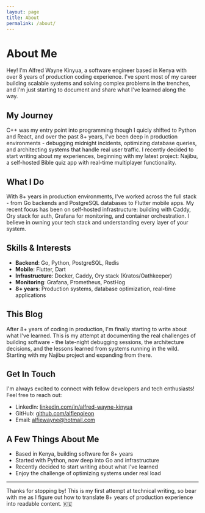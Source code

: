 ```yaml
---
layout: page
title: About
permalink: /about/
---
```


# About Me

Hey! I'm Alfred Wayne Kinyua, a software engineer based in Kenya with over 8 years of production coding experience. I've spent most of my career building scalable systems and solving complex problems in the trenches, and I'm just starting to document and share what I've learned along the way.

## My Journey

C++ was my entry point into programming though I quicly shifted to Python and React, and over the past 8+ years, I've been deep in production environments - debugging midnight incidents, optimizing database queries, and architecting systems that handle real user traffic. I recently decided to start writing about my experiences, beginning with my latest project: Najibu, a self-hosted Bible quiz app with real-time multiplayer functionality.

## What I Do

With 8+ years in production environments, I've worked across the full stack - from Go backends and PostgreSQL databases to Flutter mobile apps. My recent focus has been on self-hosted infrastructure: building with Caddy, Ory stack for auth, Grafana for monitoring, and container orchestration. I believe in owning your tech stack and understanding every layer of your system.

## Skills & Interests

- **Backend**: Go, Python, PostgreSQL, Redis
- **Mobile**: Flutter, Dart
- **Infrastructure**: Docker, Caddy, Ory stack (Kratos/Oathkeeper)
- **Monitoring**: Grafana, Prometheus, PostHog
- **8+ years**: Production systems, database optimization, real-time applications

## This Blog

After 8+ years of coding in production, I'm finally starting to write about what I've learned. This is my attempt at documenting the real challenges of building software - the late-night debugging sessions, the architecture decisions, and the lessons learned from systems running in the wild. Starting with my Najibu project and expanding from there.

## Get In Touch

I'm always excited to connect with fellow developers and tech enthusiasts! Feel free to reach out:

- LinkedIn: [linkedin.com/in/alfred-wayne-kinyua](https://linkedin.com/in/alfred-wayne-kinyua)
- GitHub: [github.com/alfiepoleon](https://github.com/alfiepoleon)
- Email: [alfiewayne@hotmail.com](mailto:alfiewayne@hotmail.com)

## A Few Things About Me

- Based in Kenya, building software for 8+ years
- Started with Python, now deep into Go and infrastructure
- Recently decided to start writing about what I've learned
- Enjoy the challenge of optimizing systems under real load

---

Thanks for stopping by! This is my first attempt at technical writing, so bear with me as I figure out how to translate 8+ years of production experience into readable content. 🇰🇪
